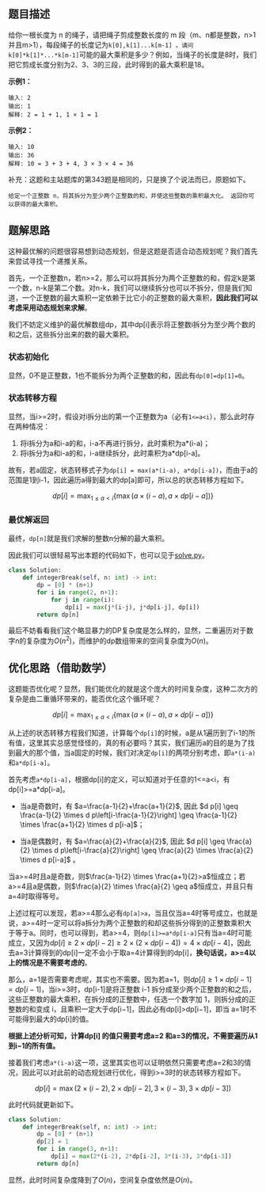 ## 题目描述

给你一根长度为 n 的绳子，请把绳子剪成整数长度的 m 段（m、n都是整数，n>1并且m>1），每段绳子的长度记为` k[0],k[1]...k[m-1] 。请问 k[0]*k[1]*...*k[m-1] `可能的最大乘积是多少？例如，当绳子的长度是8时，我们把它剪成长度分别为2、3、3的三段，此时得到的最大乘积是18。

**示例1：**
```
输入: 2
输出: 1
解释: 2 = 1 + 1, 1 × 1 = 1
```
**示例2：**
```
输入: 10
输出: 36
解释: 10 = 3 + 3 + 4, 3 × 3 × 4 = 36
```

补充：这题和主站题库的第343题是相同的，只是换了个说法而已，原题如下。
```
给定一个正整数 n，将其拆分为至少两个正整数的和，并使这些整数的乘积最大化。 返回你可以获得的最大乘积。
```

## 题解思路

这种最优解的问题很容易想到动态规划，但是这题是否适合动态规划呢？我们首先来尝试寻找一个递推关系。

首先，一个正整数n，若n>=2，那么可以将其拆分为两个正整数的和，假定k是第一个数，n-k是第二个数。对n-k，我们可以继续拆分也可以不拆分，但是我们知道，一个正整数的最大乘积一定依赖于比它小的正整数的最大乘积，**因此我们可以考虑采用动态规划来求解**。

我们不妨定义维护的最优解数组dp，其中dp\[i\]表示将正整数i拆分为至少两个数的和之后，这些拆分出来的数的最大乘积。

### 状态初始化

显然，0不是正整数，1也不能拆分为两个正整数的和，因此有`dp[0]=dp[1]=0`。

### 状态转移方程

显然，当i>=2时，假设对i拆分出的第一个正整数为a（必有`1<=a<i`），那么此时存在两种情况：

1. 将i拆分为a和i-a的和，i-a不再进行拆分，此时乘积为a*(i-a)；
2. 将i拆分为a和i-a的和，i-a继续拆分，此时乘积为a*dp[i-a]。

故有，若a固定，状态转移式子为`dp[i] = max(a*(i-a), a*dp[i-a])`，而由于a的范围是1到i-1，因此遍历a得到最大的dp[a]即可，所以总的状态转移方程如下。

$$
d p[i]=\max _{1 \leq a<i}\{\max (a \times(i-a), a \times d p[i-a])\}
$$

### 最优解返回

最终，`dp[n]`就是我们求解的整数n分解的最大乘积。

因此我们可以很轻易写出本题的代码如下，也可以见于[solve.py](./solve.py)。

```python
class Solution:
    def integerBreak(self, n: int) -> int:
        dp = [0] * (n+1)
        for i in range(2, n+1):
            for j in range(i):
                dp[i] = max(j*(i-j), j*dp[i-j], dp[i])
        return dp[n]
```

最后不妨看看我们这个略显暴力的DP复杂度是怎么样的，显然，二重遍历对于数字n的复杂度为$O(n^2)$，而维护的dp数组带来的空间复杂度为$O(n)$。

## 优化思路（**借助数学**）

这题能否优化呢？显然，我们能优化的就是这个庞大的时间复杂度，这种二次方的复杂是由二重循环带来的，能否优化这个循环呢？

$$
d p[i]=\max _{1 \leq a<i}\{\max (a \times(i-a), a \times d p[i-a])\}
$$

从上述的状态转移方程我们知道，计算每个`dp[i]`的时候，a是从1遍历到了i-1的所有值，这里其实总感觉怪怪的，真的有必要吗？其实，我们遍历a的目的是为了找到最大的那个值，当a固定的时候，我们对决定`dp[i]`的两项分别考虑，即`a*(i-a)`和`a*dp[i-a]`。

首先考虑`a*dp[i-a]`，根据dp[i]的定义，可以知道对于任意的1<=a<i，有dp[i]>=a*dp[i-a]。

- 当a是奇数时，有 $a=\frac{a-1}{2}+\frac{a+1}{2}$, 因此 $d p[i] \geq \frac{a-1}{2} \times d p\left[i-\frac{a-1}{2}\right] \geq \frac{a-1}{2} \times \frac{a+1}{2} \times d p[i-a]$；

- 当a是偶数时，有 $a=\frac{a}{2}+\frac{a}{2}$, 因此 $d p[i] \geq \frac{a}{2} \times d p\left[i-\frac{a}{2}\right] \geq \frac{a}{2} \times \frac{a}{2} \times d p[i-a]$ 。

当a>=4时且a是奇数，则$\frac{a-1}{2} \times \frac{a+1}{2}>a$恒成立；若a>=4且a是偶数，则$\frac{a}{2} \times \frac{a}{2} \geq a$恒成立，并且只有a=4时取得等号。

上述过程可以发现，若a>=4那么必有`dp[a]>a`，当且仅当a=4时等号成立，也就是说，a>=4时一定可以将a拆分为两个正整数的和却这些拆分得到的正整数乘积大于等于a。同时，也可以得到，若a>=4，则`dp[i]>=a*dp[i-a]`只有当a=4时可能成立，又因为$d p[i] \geq 2 \times d p[i-2] \geq 2 \times(2 \times d p[i-4])=4 \times d p[i-4]$，因此去a=3计算得到的dp[i]一定不会小于取a=4计算得到的dp[i]，**换句话说，a>=4以上的情况是不需要考虑的**。

那么，a=1是否需要考虑呢，其实也不需要。因为若a=1，则$d p[i] \geq 1 \times d p[i-1]=d p[i-1]$，当i>=3时，dp[i-1]是将正整数 i-1 拆分成至少两个正整数的和之后，这些正整数的最大乘积，在拆分成的正整数中，任选一个数字加 1，则拆分成的正整数的和变成 i，且乘积一定大于dp[i−1]，因此必有dp[i]>dp[i−1]，即当 a=1时不可能得到最大的dp[i]的值。

**根据上述分析可知，计算dp[i] 的值只需要考虑a=2 和a=3的情况，不需要遍历从1到i−1的所有值。**

接着我们考虑`a*(i-a)`这一项，这里其实也可以证明依然只需要考虑a=2和3的情况，因此可以对此前的动态规划进行优化，得到i>=3时的状态转移方程如下。

$$
d p[i]=\max (2 \times(i-2), 2 \times d p[i-2], 3 \times(i-3), 3 \times d p[i-3])
$$

此时代码就更新如下。

```python
class Solution:
    def integerBreak(self, n: int) -> int:
        dp = [0] * (n+1)
        dp[2] = 1
        for i in range(3, n+1):
            dp[i] = max(2*(i-2), 2*dp[i-2], 3*(i-3), 3*dp[i-3])
        return dp[n]
```

显然，此时时间复杂度降到了$O(n)$，空间复杂度依然是$O(n)$。






